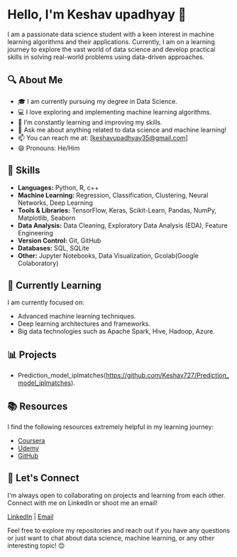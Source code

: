 # Hello, I'm Keshav upadhyay 👋

I am a passionate data science student with a keen interest in machine learning algorithms and their applications. Currently, I am on a learning journey to explore the vast world of data science and develop practical skills in solving real-world problems using data-driven approaches.

## 🔍 About Me

- 🎓 I am currently pursuing my degree in Data Science.
- 💻 I love exploring and implementing machine learning algorithms.
- 🌱 I’m constantly learning and improving my skills.
- 💬 Ask me about anything related to data science and machine learning!
- 📫 You can reach me at: [keshavupadhyay35@gmail.com]
- 😄 Pronouns: He/Him

## 🚀 Skills

- **Languages:** Python, R, c++
- **Machine Learning:** Regression, Classification, Clustering, Neural Networks, Deep Learning
- **Tools & Libraries:** TensorFlow, Keras, Scikit-Learn, Pandas, NumPy, Matplotlib, Seaborn
- **Data Analysis:** Data Cleaning, Exploratory Data Analysis (EDA), Feature Engineering
- **Version Control:** Git, GitHub
- **Databases:** SQL, SQLite
- **Other:** Jupyter Notebooks, Data Visualization, Gcolab(Google Colaboratory)

## 🌱 Currently Learning

I am currently focused on:

- Advanced machine learning techniques.
- Deep learning architectures and frameworks.
- Big data technologies such as Apache Spark, Hive, Hadoop, Azure.

## 📊 Projects

- Prediction_model_iplmatches(https://github.com/Keshav727/Prediction_model_iplmatches).

## 📚 Resources

I find the following resources extremely helpful in my learning journey:

- [Coursera](https://www.coursera.org/learn/google-data-analytics-capstone/home/week/1)
- [Udemy](https://www.udemy.com/course/machinelearning/learn/lecture/19048226?start=150#overview)
- [GitHub](https://github.com/r0f1/datascience)

## 🤝 Let's Connect

I'm always open to collaborating on projects and learning from each other. Connect with me on LinkedIn or shoot me an email!

[LinkedIn](https://www.linkedin.com/in/keshav-upadhyay-b1634a1a7/) | [Email](keshavupadhyay35@gmail.com)

Feel free to explore my repositories and reach out if you have any questions or just want to chat about data science, machine learning, or any other interesting topic! 😊

